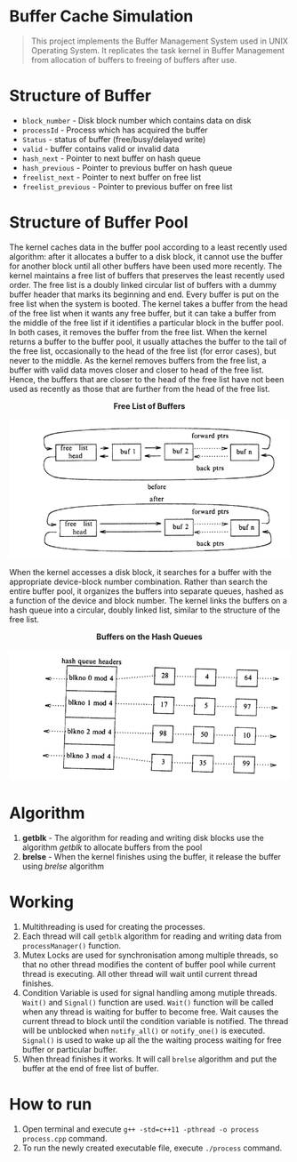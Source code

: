 # Buffer Cache Simulation
> This project implements the Buffer Management System used in UNIX Operating System. It replicates the task kernel in Buffer Management from allocation of buffers to freeing of buffers after use.

# Structure of Buffer
* `block_number` - Disk block number which contains data on disk
* `processId` - Process which has acquired the buffer 
* `Status` - status of buffer (free/busy/delayed write)
* `valid` - buffer contains valid or invalid data
* `hash_next` - Pointer to next buffer on hash queue
* `hash_previous` - Pointer to previous buffer on hash queue
* `freelist_next` - Pointer to next buffer on free list
* `freelist_previous` - Pointer to previous buffer on free list

# Structure of Buffer Pool
The kernel caches data in the buffer pool according to a least recently used algorithm: after it allocates a buffer to a 
disk block, it cannot use the buffer for another block until all other buffers have been used more recently. The kernel
maintains a free list of buffers that preserves the least recently used order. The free list is a doubly linked circular 
list of buffers with a dummy buffer header that marks its beginning and end. Every buffer is put on the free list when 
the system is booted. The kernel takes a buffer from the head of the free list when it wants any free buffer, but it can 
take a buffer from the middle of the free list if it identifies a particular block in the buffer pool. In both cases, it 
removes the buffer from the free list. When the kernel returns a buffer to the buffer pool, it usually attaches the 
buffer to the tail of the free list, occasionally to the head of the free list (for error cases), but never to the 
middle. As the kernel removes buffers from the free list, a buffer with valid data moves closer and closer to head of the 
free list. Hence, the buffers that are closer to the head of the free list have not been used as recently as those that 
are further from the head of the free list.

<p align="center">
  <b>Free List of Buffers</b><br><br>
  <img src="/Images/free_list_of_buffer.png">
</p>

When the kernel accesses a disk block, it searches for a buffer with the appropriate device-block number combination. 
Rather than search the entire buffer pool, it organizes the buffers into separate queues, hashed as a function of the 
device and block number. The kernel links the buffers on a hash queue into a circular, doubly linked list, similar to the 
structure of the free list.

<p align="center">
  <b>Buffers on the Hash Queues</b><br><br>
  <img src="/Images/buffer_hash_queue.png">
</p>

# Algorithm
1. **getblk** - The algorithm for reading and writing disk blocks use the algorithm *getblk* to allocate buffers from the pool
2. **brelse** - When the kernel finishes using the buffer, it release the buffer using *brelse* algorithm  

# Working
1. Multithreading is used for creating the processes.
2. Each thread will call `getblk` algorithm for reading and writing data from `processManager()` function.
3. Mutex Locks are used for synchronisation among multiple threads, so that no other thread modifies the content of buffer pool 
while current thread is executing. All other thread will wait until current thread finishes.
4. Condition Variable is used for signal handling among mutiple threads. `Wait()` and `Signal()` function are used. 
`Wait()` function will be called when any thread is waiting for buffer to become free. Wait causes the current thread to block 
until the condition variable is notified.
The thread will be unblocked when `notify_all()` or `notify_one()` is executed.
`Signal()` is used to wake up all the the waiting process waiting for free buffer or particular buffer.
5. When thread finishes it works. It will call `brelse` algorithm and put the buffer at the end of free list of buffer. 

# How to run
1. Open terminal and execute `g++ -std=c++11 -pthread -o process process.cpp` command.
2. To run the newly created executable file, execute `./process` command.











